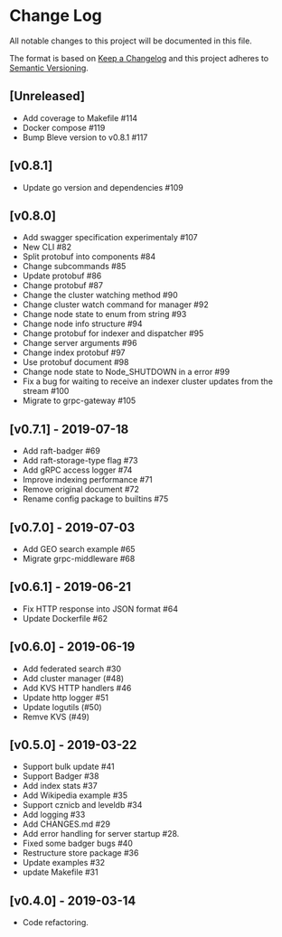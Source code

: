 # Change Log

All notable changes to this project will be documented in this file.

The format is based on [Keep a Changelog](http://keepachangelog.com/)
and this project adheres to [Semantic Versioning](http://semver.org/).

## [Unreleased]

- Add coverage to Makefile #114
- Docker compose #119
- Bump Bleve version to v0.8.1 #117


## [v0.8.1]

- Update go version and dependencies #109


## [v0.8.0]

- Add swagger specification experimentaly #107
- New CLI #82
- Split protobuf into components #84
- Change subcommands #85
- Update protobuf #86
- Change protobuf #87
- Change the cluster watching method #90
- Change cluster watch command for manager #92
- Change node state to enum from string #93
- Change node info structure #94
- Change protobuf for indexer and dispatcher #95
- Change server arguments #96
- Change index protobuf #97
- Use protobuf document #98
- Change node state to Node_SHUTDOWN in a error #99
- Fix a bug for waiting to receive an indexer cluster updates from the stream #100
- Migrate to grpc-gateway #105


## [v0.7.1] - 2019-07-18

- Add raft-badger #69
- Add raft-storage-type flag #73
- Add gRPC access logger #74
- Improve indexing performance #71
- Remove original document #72
- Rename config package to builtins #75


## [v0.7.0] - 2019-07-03

- Add GEO search example #65
- Migrate grpc-middleware #68


## [v0.6.1] - 2019-06-21

- Fix HTTP response into JSON format #64
- Update Dockerfile #62


## [v0.6.0] - 2019-06-19

- Add federated search #30
- Add cluster manager (#48)
- Add KVS HTTP handlers #46
- Update http logger #51
- Update logutils (#50)
- Remve KVS (#49)


## [v0.5.0] - 2019-03-22

- Support bulk update #41
- Support Badger #38
- Add index stats #37
- Add Wikipedia example #35
- Support cznicb and leveldb #34
- Add logging #33
- Add CHANGES.md #29
- Add error handling for server startup #28.
- Fixed some badger bugs #40
- Restructure store package #36
- Update examples #32
- update Makefile #31


## [v0.4.0] - 2019-03-14

- Code refactoring.
